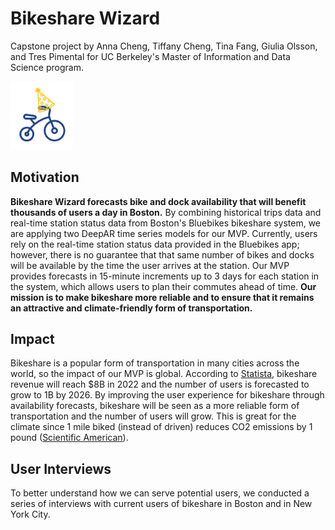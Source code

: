 # Bikeshare Wizard

Capstone project by Anna Cheng, Tiffany Cheng, Tina Fang, Giulia Olsson, and Tres Pimental for UC Berkeley's Master of Information and Data Science program.

<img src="images/logo.PNG" width="100">

## Motivation

**Bikeshare Wizard forecasts bike and dock availability that will benefit thousands of users a day in Boston.** By combining historical trips data and real-time station status data from Boston's Bluebikes bikeshare system, we are applying two DeepAR time series models for our MVP. Currently, users rely on the real-time station status data provided in the Bluebikes app; however, there is no guarantee that that same number of bikes and docks will be available by the time the user arrives at the station. Our MVP provides forecasts in 15-minute increments up to 3 days for each station in the system, which allows users to plan their commutes ahead of time. **Our mission is to make bikeshare more reliable and to ensure that it remains an attractive and climate-friendly form of transportation.**

## Impact

Bikeshare is a popular form of transportation in many cities across the world, so the impact of our MVP is global. According to [Statista](https://www.statista.com/outlook/mmo/shared-mobility/shared-rides/bike-sharing/worldwide), bikeshare revenue will reach $8B in 2022 and the number of users is forecasted to grow to 1B by 2026. By improving the user experience for bikeshare through availability forecasts, bikeshare will be seen as a more reliable form of transportation and the number of users will grow. This is great for the climate since 1 mile biked (instead of driven) reduces CO2 emissions by 1 pound ([Scientific American](https://www.scientificamerican.com/article/is-bike-sharing-really-climate-friendly/)).

## User Interviews

To better understand how we can serve potential users, we conducted a series of interviews with current users of bikeshare in Boston and in New York City.
